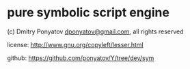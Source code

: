# pure symbolic script engine

(c) Dmitry Ponyatov <dponyatov@gmail.com>, all rights reserved

license:	http://www.gnu.org/copyleft/lesser.html

github:		https://github.com/ponyatov/Y/tree/dev/sym

